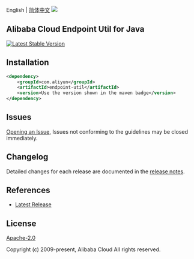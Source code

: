English | [简体中文](README-CN.md)
![](https://aliyunsdk-pages.alicdn.com/icons/AlibabaCloud.svg)

## Alibaba Cloud Endpoint Util for Java
[![Latest Stable Version](https://img.shields.io/maven-central/v/com.aliyun/endpoint-util.svg?label=Maven%20Central)](https://search.maven.org/search?q=g:%22com.aliyun%22%20AND%20a:%22endpoint-util%22)

## Installation

```xml
<dependency>
    <groupId>com.aliyun</groupId>
    <artifactId>endpoint-util</artifactId>
    <version>Use the version shown in the maven badge</version>
</dependency>
```

## Issues
[Opening an Issue](https://github.com/aliyun/endpoint-util/issues/new), Issues not conforming to the guidelines may be closed immediately.

## Changelog
Detailed changes for each release are documented in the [release notes](./ChangeLog.txt).

## References
* [Latest Release](https://github.com/aliyun/endpoint-util)

## License
[Apache-2.0](http://www.apache.org/licenses/LICENSE-2.0)

Copyright (c) 2009-present, Alibaba Cloud All rights reserved.